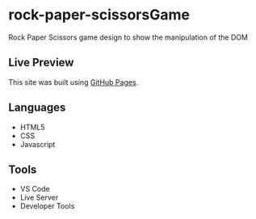 # rock-paper-scissorsGame
Rock Paper Scissors game design to show the manipulation of the DOM

## Live Preview
This site was built using [GitHub Pages](https://pages.github.com/).

## Languages
- HTML5
- CSS
- Javascript

## Tools 
- VS Code
- Live Server
- Developer Tools

